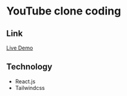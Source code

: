 # YouTube clone coding

## Link
[Live Demo]([https://luxury-truffle-5b0c87.netlify.app/](https://cute-lebkuchen-8d69dc.netlify.app)https://cute-lebkuchen-8d69dc.netlify.app)

## Technology
- React.js
- Tailwindcss

